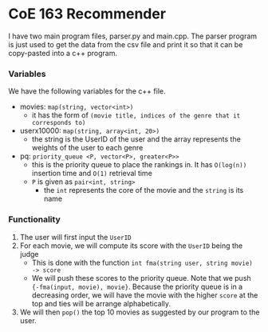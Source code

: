 # CoE 163 Recommender

I have two main program files, parser.py and main.cpp. The parser program is just used to get the data from the csv file and print it so that it can be copy-pasted into a c++ program.

### Variables
We have the following variables for the c++ file. 
- movies: `map(string, vector<int>)` 
  - it has the form of `(movie title, indices of the genre that it corresponds to)`
- userx10000: `map(string, array<int, 20>)`
  - the string is the UserID of the user and the array represents the weights of the user to each genre
- pq: `priority_queue <P, vector<P>, greater<P>>`
  - this is the priority queue to place the rankings in. It has `O(log(n))` insertion time and `O(1)` retrieval time
  - `P` is given as `pair<int, string>`
    - the `int` represents the core of the movie and the `string` is its name

### Functionality

1. The user will first input the `UserID`
2. For each movie, we will compute its score with the `UserID` being the judge
   - This is done with the function `int fma(string user, string movie) -> score`
   - We will push these scores to the priority queue. Note that we push `{-fma(input, movie), movie}`. Because the priority queue is in a decreasing order, we will have the movie with the higher `score` at the top and ties will be arrange alphabetically.
3. We will then `pop()` the top 10 movies as suggested by our program to the user. 